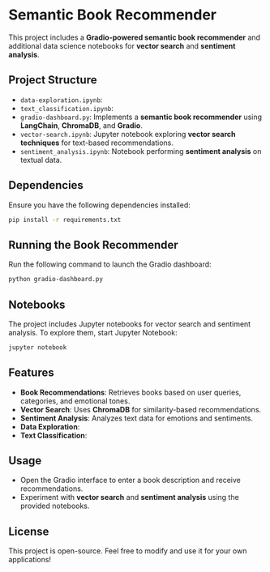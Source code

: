 # Semantic Book Recommender

This project includes a **Gradio-powered semantic book recommender** and additional data science notebooks for **vector search** and **sentiment analysis**.

## Project Structure

- `data-exploration.ipynb`: 
- `text_classification.ipynb`:
- `gradio-dashboard.py`: Implements a **semantic book recommender** using **LangChain**, **ChromaDB**, and **Gradio**.
- `vector-search.ipynb`: Jupyter notebook exploring **vector search techniques** for text-based recommendations.
- `sentiment_analysis.ipynb`: Notebook performing **sentiment analysis** on textual data.

## Dependencies

Ensure you have the following dependencies installed:

```bash
pip install -r requirements.txt
```

## Running the Book Recommender

Run the following command to launch the Gradio dashboard:

```bash
python gradio-dashboard.py
```

## Notebooks

The project includes Jupyter notebooks for vector search and sentiment analysis. To explore them, start Jupyter Notebook:

```bash
jupyter notebook
```

## Features

- **Book Recommendations**: Retrieves books based on user queries, categories, and emotional tones.
- **Vector Search**: Uses **ChromaDB** for similarity-based recommendations.
- **Sentiment Analysis**: Analyzes text data for emotions and sentiments.
- **Data Exploration**: 
- **Text Classification**:

## Usage

- Open the Gradio interface to enter a book description and receive recommendations.
- Experiment with **vector search** and **sentiment analysis** using the provided notebooks.

## License

This project is open-source. Feel free to modify and use it for your own applications!

